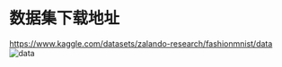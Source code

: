# 数据集下载地址
https://www.kaggle.com/datasets/zalando-research/fashionmnist/data
![data](https://storage.googleapis.com/kaggle-datasets-images/2243/3791/9384af51de8baa77f6320901f53bd26b/dataset-cover.png " show")
